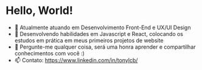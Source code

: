 # Hello, World!

- 🎯 Atualmente atuando em  Desenvolvimento Front-End e UX/UI Design
- 🌱 Desenvolvendo habilidades em Javascript e React, colocando os estudos em prática em meus primeiros projetos de website
- 💬 Pergunte-me qualquer coisa, será uma honra aprender e compartilhar conhecimentos com você :)
- 📫 Contato: https://www.linkedin.com/in/tonylcb/
